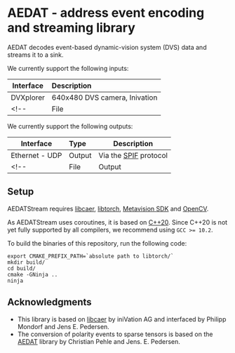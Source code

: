 # AEDAT - address event encoding and streaming library

AEDAT decodes event-based dynamic-vision system (DVS) data
and streams it to a sink.

We currently support the following inputs:

| Interface | Description |
| --------- | :----------- | 
| DVXplorer       | 640x480 DVS camera, Inivation  |
<!-- | File       | `.aedat` or `.aedat4` | | -->

We currently support the following outputs:

| Interface | Type | Description |
| --------- | :--- | ----------- |
| Ethernet - UDP | Output | Via the [SPIF](https://github.com/SpiNNakerManchester/spif) protocol |
<!-- | File       | Output | `.aedat` or `.aedat4` | -->


## Setup

AEDATStream requires [libcaer](https://github.com/inivation/libcaer), [libtorch](https://pytorch.org/cppdocs/installing.html), [Metavision SDK](https://docs.prophesee.ai/stable/metavision_sdk/index.html) and [OpenCV](https://github.com/opencv/opencv).

As AEDATStream uses coroutines, it is based on [C++20](https://en.cppreference.com/w/cpp/20). Since C++20 is not yet fully supported by all compilers, we recommend using `GCC >= 10.2`. 


To build the binaries of this repository, run the following code:
```
export CMAKE_PREFIX_PATH=`absolute path to libtorch/`
mkdir build/
cd build/
cmake -GNinja ..
ninja
```
## Acknowledgments

- This library is based on [libcaer](https://github.com/inivation/libcaer) by iniVation AG and interfaced by Philipp Mondorf and Jens E. Pedersen.
- The conversion of polarity events to sparse tensors is based on the [AEDAT](https://github.com/norse/aedat) library by Christian Pehle and Jens. E. Pedersen.